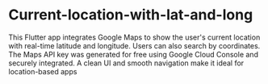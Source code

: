 # Current-location-with-lat-and-long
This Flutter app integrates Google Maps to show the user's current location with real-time latitude and longitude. Users can also search by coordinates. The Maps API key was generated for free using Google Cloud Console and securely integrated. A clean UI and smooth navigation make it ideal for location-based apps
